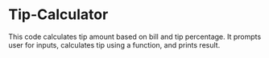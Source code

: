 # Tip-Calculator
This code calculates tip amount based on bill and tip percentage. It prompts user for inputs, calculates tip using a function, and prints result.
